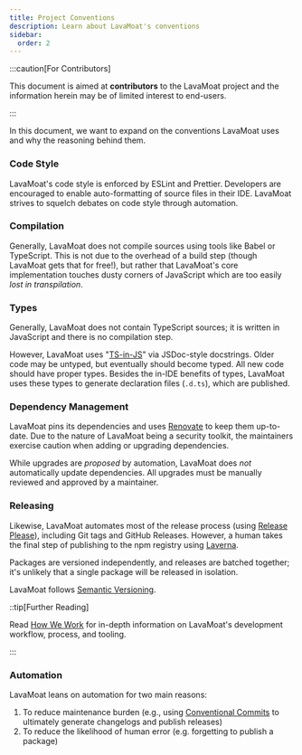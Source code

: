 ```yaml
---
title: Project Conventions
description: Learn about LavaMoat's conventions
sidebar:
  order: 2
---
```


:::caution[For Contributors]

This document is aimed at **contributors** to the LavaMoat project and the information herein may be of limited interest to end-users.

:::

In this document, we want to expand on the conventions LavaMoat uses and why the reasoning behind them.

### Code Style

LavaMoat's code style is enforced by ESLint and Prettier. Developers are encouraged to enable auto-formatting of source files in their IDE. LavaMoat strives to squelch debates on code style through automation.

### Compilation

Generally, LavaMoat does not compile sources using tools like Babel or TypeScript. This is not due to the overhead of a build step (though LavaMoat gets that for free!), but rather that LavaMoat's core implementation touches dusty corners of JavaScript which are too easily _lost in transpilation_.

### Types

Generally, LavaMoat does not contain TypeScript sources; it is written in JavaScript and there is no compilation step.

However, LavaMoat uses "[TS-in-JS][js-ts]" via JSDoc-style docstrings. Older code may be untyped, but eventually should become typed. All new code should have proper types. Besides the in-IDE benefits of types, LavaMoat uses these types to generate declaration files (`.d.ts`), which are published.

### Dependency Management

LavaMoat pins its dependencies and uses [Renovate][] to keep them up-to-date. Due to the nature of LavaMoat being a security toolkit, the maintainers exercise caution when adding or upgrading dependencies.

While upgrades are _proposed_ by automation, LavaMoat does _not_ automatically update dependencies. All upgrades must be manually reviewed and approved by a maintainer.

### Releasing

Likewise, LavaMoat automates most of the release process (using [Release Please][]), including Git tags and GitHub Releases. However, a human takes the final step of publishing to the npm registry using [Laverna][lavamoat-laverna].

Packages are versioned independently, and releases are batched together; it's unlikely that a single package will be released in isolation.

LavaMoat follows [Semantic Versioning][semver].

::tip[Further Reading]

Read [How We Work][how-we-work] for in-depth information on LavaMoat's development workflow, process, and tooling.

:::

### Automation

LavaMoat leans on automation for two main reasons:

1. To reduce maintenance burden (e.g., using [Conventional Commits][conventional-commits] to ultimately generate changelogs and publish releases)
2. To reduce the likelihood of human error (e.g. forgetting to publish a package)

[release please]: https://github.com/googleapis/release-please
[lavamoat-laverna]: https://github.com/lavamoat/lavamoat/tree/main/packages/laverna/#README
[renovate]: https://www.mend.io/renovate/
[js-ts]: https://www.typescriptlang.org/docs/handbook/intro-to-js-ts.html
[conventional-commits]: https://www.conventionalcommits.org/en/v1.0.0/
[how-we-work]: /contributor/how-we-work
[semver]: https://semver.org/spec/v2.0.0.html
